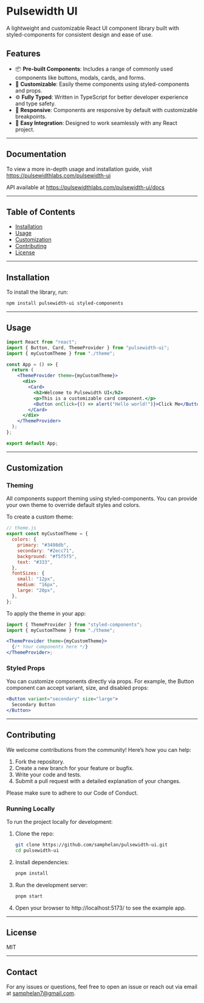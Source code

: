 # **Pulsewidth UI**

A lightweight and customizable React UI component library built with styled-components for consistent design and ease of use.

## **Features**

- 📦 **Pre-built Components**: Includes a range of commonly used components like buttons, modals, cards, and forms.
- 🎨 **Customizable**: Easily theme components using styled-components and props.
- ⚙️ **Fully Typed**: Written in TypeScript for better developer experience and type safety.
- 📱 **Responsive**: Components are responsive by default with customizable breakpoints.
- 🔌 **Easy Integration**: Designed to work seamlessly with any React project.

---

## Documentation

To view a more in-depth usage and installation guide, visit https://pulsewidthlabs.com/pulsewidth-ui

API available at https://pulsewidthlabs.com/pulsewidth-ui/docs

---

## **Table of Contents**

- [Installation](#installation)
- [Usage](#usage)
- [Customization](#customization)
- [Contributing](#contributing)
- [License](#license)

---

## **Installation**

To install the library, run:

```bash
npm install pulsewidth-ui styled-components
```

---

## **Usage**

```jsx
import React from "react";
import { Button, Card, ThemeProvider } from "pulsewidth-ui";
import { myCustomTheme } from "./theme";

const App = () => {
  return (
    <ThemeProvider theme={myCustomTheme}>
      <div>
        <Card>
          <h2>Welcome to Pulsewidth UI</h2>
          <p>This is a customizable card component.</p>
          <Button onClick={() => alert("Hello world!")}>Click Me</Button>
        </Card>
      </div>
    </ThemeProvider>
  );
};

export default App;
```

---

## **Customization**

### Theming

All components support theming using styled-components. You can provide your own theme to override default styles and colors.

To create a custom theme:

```js
// theme.js
export const myCustomTheme = {
  colors: {
    primary: "#3498db",
    secondary: "#2ecc71",
    background: "#f5f5f5",
    text: "#333",
  },
  fontSizes: {
    small: "12px",
    medium: "16px",
    large: "20px",
  },
};
```

To apply the theme in your app:

```jsx
import { ThemeProvider } from "styled-components";
import { myCustomTheme } from "./theme";

<ThemeProvider theme={myCustomTheme}>
  {/* Your components here */}
</ThemeProvider>;
```

### Styled Props

You can customize components directly via props. For example, the Button component can accept variant, size, and disabled props:

```jsx
<Button variant="secondary" size="large">
  Secondary Button
</Button>
```

---

## **Contributing**

We welcome contributions from the community! Here’s how you can help:

1. Fork the repository.
2. Create a new branch for your feature or bugfix.
3. Write your code and tests.
4. Submit a pull request with a detailed explanation of your changes.

Please make sure to adhere to our Code of Conduct.

### Running Locally

To run the project locally for development:

1.  Clone the repo:
    ```bash
    git clone https://github.com/samphelan/pulsewidth-ui.git
    cd pulsewidth-ui
    ```
2.  Install dependencies:
    ```bash
    pnpm install
    ```
3.  Run the development server:
    ```bash
    pnpm start
    ```
4.  Open your browser to http://localhost:5173/ to see the example app.

---

## **License**

MIT

---

## **Contact**

For any issues or questions, feel free to open an issue or reach out via email at samphelan7@gmail.com.

